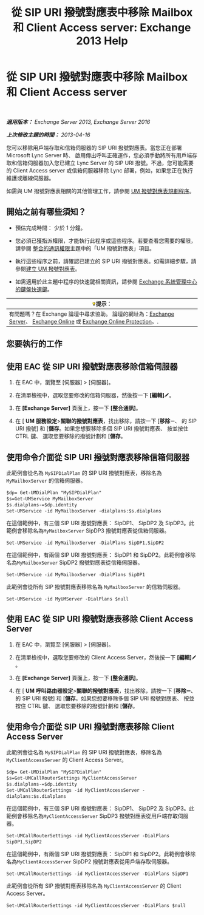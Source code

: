 ﻿---
title: '從 SIP URI 撥號對應表中移除 Mailbox 和 Client Access server: Exchange 2013 Help'
TOCTitle: 從 SIP URI 撥號對應表中移除 Mailbox 和 Client Access server
ms:assetid: 367441e1-1a0f-42c8-9fa8-8abe80b3d015
ms:mtpsurl: https://technet.microsoft.com/zh-tw/library/Aa997238(v=EXCHG.150)
ms:contentKeyID: 54652582
ms.date: 05/21/2018
mtps_version: v=EXCHG.150
ms.translationtype: MT
---

# 從 SIP URI 撥號對應表中移除 Mailbox 和 Client Access server

 

_**適用版本：** Exchange Server 2013, Exchange Server 2016_

_**上次修改主題的時間：** 2013-04-16_

您可以移除用戶端存取和信箱伺服器的 SIP URI 撥號對應表。當您正在部署 Microsoft Lync Server 時、 啟用傳出呼叫正確運作，您必須手動將所有用戶端存取和信箱伺服器加入您已建立 Lync Server 的 SIP URI 撥號。不過，您可能需要的 Client Access server 或信箱伺服器移除 Lync 部署，例如，如果您正在執行維護或離線伺服器。

如需與 UM 撥號對應表相關的其他管理工作，請參閱 [UM 撥號對應表規劃程序](um-dial-plan-procedures-exchange-2013-help.md)。

## 開始之前有哪些須知？

  - 預估完成時間： 少於 1 分鐘。

  - 您必須已獲指派權限，才能執行此程序或這些程序。若要查看您需要的權限，請參閱 [整合的通訊權限](unified-messaging-permissions-exchange-2013-help.md)主題中的「UM 撥號對應表」項目。

  - 執行這些程序之前，請確認已建立的 SIP URI 撥號對應表。如需詳細步驟，請參閱[建立 UM 撥號對應表](create-a-um-dial-plan-exchange-2013-help.md)。

  - 如需適用於此主題中程序的快速鍵相關資訊，請參閱 [Exchange 系統管理中心的鍵盤快速鍵](keyboard-shortcuts-in-the-exchange-admin-center-exchange-online-protection-help.md)。

<table>
<thead>
<tr class="header">
<th><img src="images/Bb124558.tip(EXCHG.150).gif" title="提示" alt="提示" />提示：</th>
</tr>
</thead>
<tbody>
<tr class="odd">
<td>有問題嗎？在 Exchange 論壇中尋求協助。 論壇的網址為：<a href="https://go.microsoft.com/fwlink/p/?linkid=60612">Exchange Server</a>、 <a href="https://go.microsoft.com/fwlink/p/?linkid=267542">Exchange Online</a> 或 <a href="https://go.microsoft.com/fwlink/p/?linkid=285351">Exchange Online Protection</a>。.</td>
</tr>
</tbody>
</table>


## 您要執行的工作

## 使用 EAC 從 SIP URI 撥號對應表移除信箱伺服器

1.  在 EAC 中，瀏覽至 \[伺服器\] \> \[伺服器\]。

2.  在清單檢視中，選取您要修改的信箱伺服器，然後按一下 **\[編輯\]**![編輯圖示](images/JJ218640.6f53ccb2-1f13-4c02-bea0-30690e6ea71d(EXCHG.150).gif "編輯圖示")。

3.  在 **\[Exchange Server\]** 頁面上，按一下 **\[整合通訊\]**。

4.  在 \[ **UM 服務設定**\>**關聯的撥號對應表**，找出移除，請按一下 \[**移除**![\[移除\] 圖示](images/JJ657492.479b6ced-8d64-4277-a725-f17fea202b28(EXCHG.150).gif "[移除] 圖示")、 的 SIP URI 撥號\] 和 \[**儲存**。如果您想要移除多個 SIP URI 撥號對應表、 按並按住 CTRL 鍵、 選取您要移除的撥號計劃和 \[**儲存**。

## 使用命令介面從 SIP URI 撥號對應表移除信箱伺服器

此範例會從名為 `MySIPDialPlan` 的 SIP URI 撥號對應表，移除名為 `MyMailboxServer` 的信箱伺服器。

    $dp= Get-UMDialPlan "MySIPDialPlan"
    $s=Get-UMService MyMailboxServer
    $s.dialplans-=$dp.identity
    Set-UMService -id MyMailboxServer -dialplans:$s.dialplans

在這個範例中，有三個 SIP URI 撥號對應表： SipDP1、 SipDP2 及 SipDP3。此範例會移除名為`MyMailboxServer` SipDP3 撥號對應表從信箱伺服器。

    Set-UMService -id MyMailboxServer -DialPlans SipDP1,SipDP2

在這個範例中，有兩個 SIP URI 撥號對應表： SipDP1 和 SipDP2。此範例會移除名為`MyMailboxServer` SipDP2 撥號對應表從信箱伺服器。

    Set-UMService -id MyMailboxServer -DialPlans SipDP1

此範例會從所有 SIP 撥號對應表移除名為 `MyMailboxServer` 的信箱伺服器。

    Set-UMService -id MyUMServer -DialPlans $null

## 使用 EAC 從 SIP URI 撥號對應表移除 Client Access Server

1.  在 EAC 中，瀏覽至 \[伺服器\] \> \[伺服器\]。

2.  在清單檢視中，選取您要修改的 Client Access Server，然後按一下 **\[編輯\]**![編輯圖示](images/JJ218640.6f53ccb2-1f13-4c02-bea0-30690e6ea71d(EXCHG.150).gif "編輯圖示")。

3.  在 **\[Exchange Server\]** 頁面上，按一下 **\[整合通訊\]**。

4.  在 \[ **UM 呼叫路由器設定**\>**關聯的撥號對應表**，找出移除，請按一下 \[**移除**![\[移除\] 圖示](images/JJ657492.479b6ced-8d64-4277-a725-f17fea202b28(EXCHG.150).gif "[移除] 圖示")、 的 SIP URI 撥號\] 和 \[**儲存**。如果您想要移除多個 SIP URI 撥號對應表、 按並按住 CTRL 鍵、 選取您要移除的撥號計劃和 \[**儲存**。

## 使用命令介面從 SIP URI 撥號對應表移除 Client Access Server

此範例會從名為 `MySIPDialPlan` 的 SIP URI 撥號對應表，移除名為 `MyClientAccessServer` 的 Client Access Server。

    $dp= Get-UMDialPlan "MySIPDialPlan"
    $s=Get-UMCallRouterSettings MyClientAccessServer
    $s.dialplans-=$dp.identity
    Set-UMCallRouterSettings -id MyClientAccessServer -dialplans:$s.dialplans

在這個範例中，有三個 SIP URI 撥號對應表： SipDP1、 SipDP2 及 SipDP3。此範例會移除名為`MyClientAccessServer` SipDP3 撥號對應表從用戶端存取伺服器。

    Set-UMCallRouterSettings -id MyClientAccessServer -DialPlans SipDP1,SipDP2

在這個範例中，有兩個 SIP URI 撥號對應表： SipDP1 和 SipDP2。此範例會移除名為`MyClientAccessServer` SipDP2 撥號對應表從用戶端存取伺服器。

    Set-UMCallRouterSettings -id MyClientAccessServer -DialPlans SipDP1

此範例會從所有 SIP 撥號對應表移除名為 `MyClientAccessServer` 的 Client Access Server。

    Set-UMCallRouterSettings -id MyClientAccessServer -DialPlans $null

